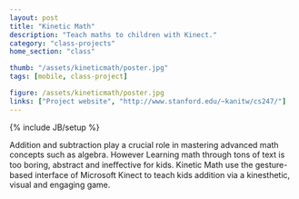 ```yaml
---
layout: post
title: "Kinetic Math"
description: "Teach maths to children with Kinect."
category: "class-projects"
home_section: "class"

thumb: "/assets/kineticmath/poster.jpg"
tags: [mobile, class-project]

figure: /assets/kineticmath/poster.jpg
links: ["Project website", "http://www.stanford.edu/~kanitw/cs247/"]
---
```

{% include JB/setup %}

Addition and subtraction play a crucial
role in mastering advanced math
concepts such as algebra.  However
Learning math through tons of text is too
boring, abstract and ineﬀective for kids.
Kinetic Math use the gesture-based
interface of Microsoft Kinect to teach kids
addition via a kinesthetic, visual and
engaging game.